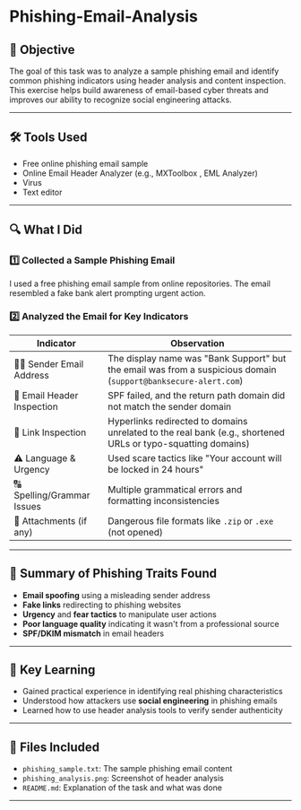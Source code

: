 #  Phishing-Email-Analysis

## 🎯 Objective
The goal of this task was to analyze a sample phishing email and identify common phishing indicators using header analysis and content inspection. This exercise helps build awareness of email-based cyber threats and improves our ability to recognize social engineering attacks.

---

## 🛠 Tools Used
- Free online phishing email sample
- Online Email Header Analyzer (e.g., MXToolbox , EML Analyzer)
- Virus
- Text editor

---

## 🔍 What I Did

### 1️⃣ Collected a Sample Phishing Email
I used a free phishing email sample from online repositories. The email resembled a fake bank alert prompting urgent action.

### 2️⃣ Analyzed the Email for Key Indicators

| Indicator                      | Observation                                                                 |
|-------------------------------|------------------------------------------------------------------------------|
| 🧑‍💻 Sender Email Address      | The display name was "Bank Support" but the email was from a suspicious domain (`support@banksecure-alert.com`) |
| 🪪 Email Header Inspection     | SPF failed, and the return path domain did not match the sender domain     |
| 🔗 Link Inspection             | Hyperlinks redirected to domains unrelated to the real bank (e.g., shortened URLs or typo-squatting domains) |
| ⚠️ Language & Urgency          | Used scare tactics like "Your account will be locked in 24 hours"          |
| 🔠 Spelling/Grammar Issues     | Multiple grammatical errors and formatting inconsistencies                  |
| 📎 Attachments (if any)        | Dangerous file formats like `.zip` or `.exe` (not opened)                  |

---

## 🚨 Summary of Phishing Traits Found
- **Email spoofing** using a misleading sender address
- **Fake links** redirecting to phishing websites
- **Urgency** and **fear tactics** to manipulate user actions
- **Poor language quality** indicating it wasn't from a professional source
- **SPF/DKIM mismatch** in email headers

---

## 🧠 Key Learning
- Gained practical experience in identifying real phishing characteristics
- Understood how attackers use **social engineering** in phishing emails
- Learned how to use header analysis tools to verify sender authenticity

---

## 📁 Files Included
- `phishing_sample.txt`: The sample phishing email content
- `phishing_analysis.png`: Screenshot of header analysis
- `README.md`: Explanation of the task and what was done

---

